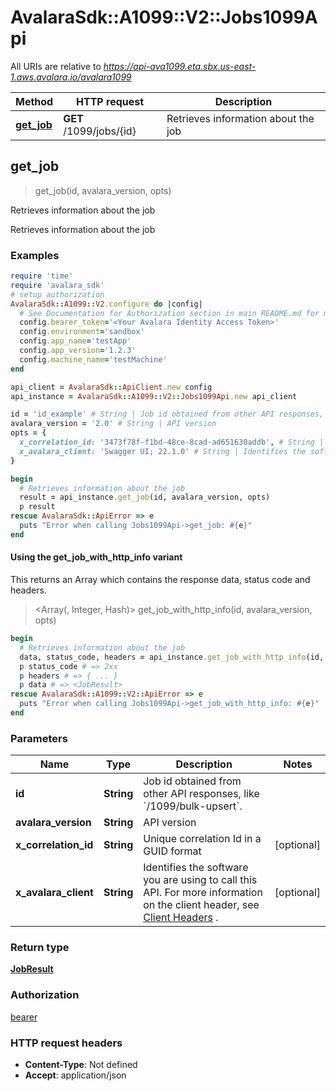 # AvalaraSdk::A1099::V2::Jobs1099Api

All URIs are relative to *https://api-ava1099.eta.sbx.us-east-1.aws.avalara.io/avalara1099*

| Method | HTTP request | Description |
| ------ | ------------ | ----------- |
| [**get_job**](Jobs1099Api.md#get_job) | **GET** /1099/jobs/{id} | Retrieves information about the job |


## get_job

> <JobResult> get_job(id, avalara_version, opts)

Retrieves information about the job

Retrieves information about the job

### Examples

```ruby
require 'time'
require 'avalara_sdk'
# setup authorization
AvalaraSdk::A1099::V2.configure do |config|
  # See Documentation for Authorization section in main README.md for more auth examples.
  config.bearer_token='<Your Avalara Identity Access Token>'
  config.environment='sandbox'
  config.app_name='testApp'
  config.app_version='1.2.3'
  config.machine_name='testMachine'
end

api_client = AvalaraSdk::ApiClient.new config
api_instance = AvalaraSdk::A1099::V2::Jobs1099Api.new api_client

id = 'id_example' # String | Job id obtained from other API responses, like `/1099/bulk-upsert`.
avalara_version = '2.0' # String | API version
opts = {
  x_correlation_id: '3473f78f-f1bd-48ce-8cad-ad651630addb', # String | Unique correlation Id in a GUID format
  x_avalara_client: 'Swagger UI; 22.1.0' # String | Identifies the software you are using to call this API. For more information on the client header, see [Client Headers](https://developer.avalara.com/avatax/client-headers/) .
}

begin
  # Retrieves information about the job
  result = api_instance.get_job(id, avalara_version, opts)
  p result
rescue AvalaraSdk::ApiError => e
  puts "Error when calling Jobs1099Api->get_job: #{e}"
end
```

#### Using the get_job_with_http_info variant

This returns an Array which contains the response data, status code and headers.

> <Array(<JobResult>, Integer, Hash)> get_job_with_http_info(id, avalara_version, opts)

```ruby
begin
  # Retrieves information about the job
  data, status_code, headers = api_instance.get_job_with_http_info(id, avalara_version, opts)
  p status_code # => 2xx
  p headers # => { ... }
  p data # => <JobResult>
rescue AvalaraSdk::A1099::V2::ApiError => e
  puts "Error when calling Jobs1099Api->get_job_with_http_info: #{e}"
end
```

### Parameters

| Name | Type | Description | Notes |
| ---- | ---- | ----------- | ----- |
| **id** | **String** | Job id obtained from other API responses, like &#x60;/1099/bulk-upsert&#x60;. |  |
| **avalara_version** | **String** | API version |  |
| **x_correlation_id** | **String** | Unique correlation Id in a GUID format | [optional] |
| **x_avalara_client** | **String** | Identifies the software you are using to call this API. For more information on the client header, see [Client Headers](https://developer.avalara.com/avatax/client-headers/) . | [optional] |

### Return type

[**JobResult**](JobResult.md)

### Authorization

[bearer](../../../README.md#documentation-for-authorization)

### HTTP request headers

- **Content-Type**: Not defined
- **Accept**: application/json

